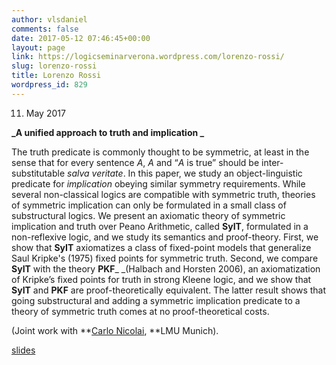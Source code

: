 ```yaml
---
author: vlsdaniel
comments: false
date: 2017-05-12 07:46:45+00:00
layout: page
link: https://logicseminarverona.wordpress.com/lorenzo-rossi/
slug: lorenzo-rossi
title: Lorenzo Rossi
wordpress_id: 829
---
```


11. May 2017

**_A unified approach to truth and implication _**

The truth predicate is commonly thought to be symmetric, at least in the sense that for every sentence _A_, _A_ and “_A_ is true” should be inter-substitutable _salva veritate_. In this paper, we study an object-linguistic predicate for _implication_ obeying similar symmetry requirements. While several non-classical logics are compatible with symmetric truth, theories of symmetric implication can only be formulated in a small class of substructural logics. We present an axiomatic theory of symmetric implication and truth over Peano Arithmetic, called **SyIT**, formulated in a non-reflexive logic, and we study its semantics and proof-theory. First, we show that **SyIT** axiomatizes a class of fixed-point models that generalize Saul Kripke's (1975) fixed points for symmetric truth. Second, we compare **SyIT** with the theory **PKF**_ _(Halbach and Horsten 2006), an axiomatization of Kripke’s fixed points for truth in strong Kleene logic, and we show that **SyIT** and **PKF** are proof-theoretically equivalent. The latter result shows that going substructural and adding a symmetric implication predicate to a theory of symmetric truth comes at no proof-theoretical costs.

(Joint work with **[Carlo Nicolai](http://www.mcmp.philosophie.uni-muenchen.de/people/faculty/nicolai_carlo/index.html), **LMU Munich).

[slides](https://logicseminarverona.files.wordpress.com/2017/03/truth_implication.pdf)
